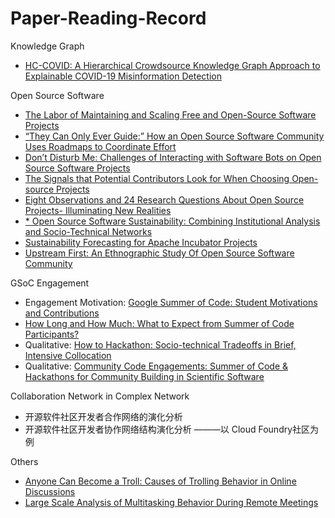 # Paper-Reading-Record

Knowledge Graph

* [HC-COVID: A Hierarchical Crowdsource Knowledge Graph Approach to Explainable COVID-19 Misinformation Detection](https://dl.acm.org/doi/pdf/10.1145/3492855)

Open Source Software

* [The Labor of Maintaining and Scaling Free and Open-Source Software Projects](https://dl.acm.org/doi/pdf/10.1145/3449249)
* [“They Can Only Ever Guide:” How an Open Source Software Community Uses Roadmaps to Coordinate Effort](https://dl.acm.org/doi/pdf/10.1145/3449232)
* [Don’t Disturb Me: Challenges of Interacting with Software Bots on Open Source Software Projects](https://dl.acm.org/doi/pdf/10.1145/3476042)
* [The Signals that Potential Contributors Look for When Choosing Open-source Projects](https://dl.acm.org/doi/pdf/10.1145/3359224)
* [Eight Observations and 24 Research Questions About Open Source Projects- Illuminating New Realities](https://dl.acm.org/doi/pdf/10.1145/3274326)
* [* Open Source Software Sustainability: Combining Institutional Analysis and Socio-Technical Networks](https://dl.acm.org/doi/pdf/10.1145/3555129)
* [Sustainability Forecasting for Apache Incubator Projects](https://dl.acm.org/doi/pdf/10.1145/3468264.3468563) 
* [Upstream First: An Ethnographic Study Of Open Source Software Community](https://www.youtube.com/watch?v=-NU7zl2p1NQ)

GSoC Engagement

* Engagement Motivation: [Google Summer of Code: Student Motivations and Contributions](https://arxiv.org/pdf/1910.05798.pdf) 
* [How Long and How Much: What to Expect from Summer of Code Participants?](https://ieeexplore-ieee-org.ez.xjtlu.edu.cn/stamp/stamp.jsp?tp=&arnumber=8094410) 
* Qualitative: [How to Hackathon: Socio-technical Tradeoffs in Brief, Intensive Collocation](https://www.cs.cmu.edu/~etrainer/papers/hackathons-tradeoffs.pdf)
* Qualitative: [Community Code Engagements: Summer of Code & Hackathons for Community Building in Scientific Software](https://www.cs.cmu.edu/~etrainer/papers/GSoC-hackathons.pdf)

Collaboration Network in Complex Network
* 开源软件社区开发者合作网络的演化分析
* 开源软件社区开发者协作网络结构演化分析 ———以 Cloud Foundry社区为例

Others

* [Anyone Can Become a Troll: Causes of Trolling Behavior in Online Discussions](https://dl.acm.org/doi/pdf/10.1145/2998181.2998213)
* [Large Scale Analysis of Multitasking Behavior During Remote Meetings](https://arxiv.org/pdf/2101.11865.pdf)

